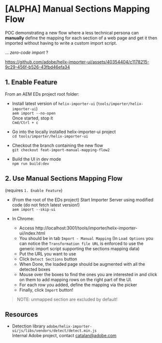 [ALPHA] Manual Sections Mapping Flow
===

POC demonstrating a new flow where a less technical persona can **manually** define the mapping for each section of a web page and get it then imported without having to write a custom import script.

... *zero-code import* ?



https://github.com/adobe/helix-importer-ui/assets/40354404/c1178215-9c29-456f-b526-43fbd46efa34



## 1. Enable Feature

From an AEM EDs project root folder:

* Install latest version of `helix-importer-ui` (`tools/importer/helix-importer-ui`)  
  `aem import --no-open`  
  Once started, stop it  
  `Cmd/Ctrl + c`
  
* Go into the locally installed helix-importer-ui project  
  `cd tools/importer/helix-importer-ui`

* Checkout the branch containing the new flow  
  `git checkout feat-import-manual-mapping-flow2`

* Build the UI in dev mode  
  `npm run build:dev`


## 2. Use Manual Sections Mapping Flow

(requires `1. Enable Feature`)

* (From the root of the EDs project) Start Importer Server using modified code (do not fetch latest version!)  
  `aem import --skip-ui` 

* In Chrome:
  * Access http://localhost:3001/tools/importer/helix-importer-ui/index.html
  * You should be in tab `Import - Manual Mapping`
    (In `Load Options` you can notice the `Transformation file URL` is enforced to
    use the generic import script supporting the sections mapping data)
  * Put the URL you want to use
  * Click `Detect Sections` button
  * When Done, the loaded page should be augmented with all the detected boxes
  * Mouse over the boxes to find the ones you are interested in and click on them
    to add mapping rows on the right part of the UI.
  * For each row you added, define the mapping via the picker
  * Finally, click `Import` button!

> NOTE: unmapped section are excluded by default!


## Resources

* Detection library `adobe/helix-importer-ui/js/libs/vendors/detect/detect.min.js`  
  Internal Adobe project, contact catalan@adobe.com
